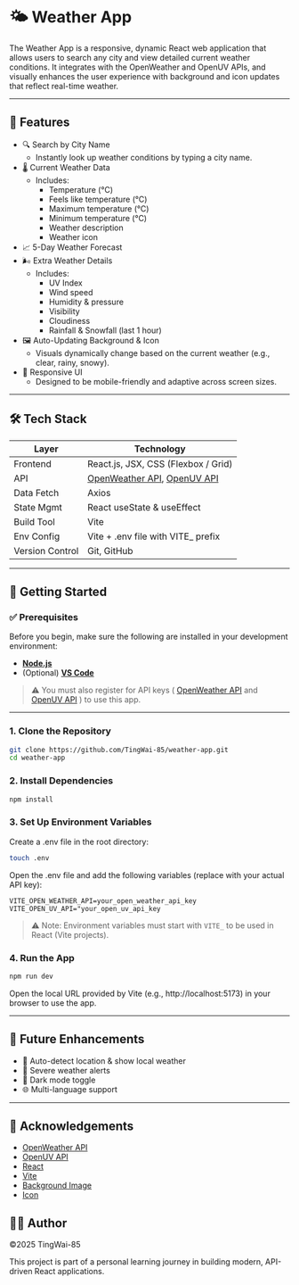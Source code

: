 # 🌤️ Weather App

The Weather App is a responsive, dynamic React web application that allows users to search any city and view detailed current weather conditions. It integrates with the OpenWeather and OpenUV APIs, and visually enhances the user experience with background and icon updates that reflect real-time weather.

---

## 🌟 Features

- 🔍 Search by City Name
    - Instantly look up weather conditions by typing a city name.
- 🌡️ Current Weather Data
    - Includes:
        - Temperature (°C)
        - Feels like temperature (°C)
        - Maximum temperature (°C)
        - Minimum temperature (°C)
        - Weather description
        - Weather icon
- 📈 5-Day Weather Forecast
- 🌬️ Extra Weather Details
    - Includes:
        - UV Index
        - Wind speed
        - Humidity & pressure
        - Visibility
        - Cloudiness
        - Rainfall & Snowfall (last 1 hour)
- 🖼️ Auto-Updating Background & Icon
    - Visuals dynamically change based on the current weather (e.g., clear, rainy, snowy).
- 📱 Responsive UI
    - Designed to be mobile-friendly and adaptive across screen sizes.

---

## 🛠️ Tech Stack

| Layer      | Technology                     |
|------------|--------------------------------|
| Frontend   | React.js, JSX, CSS (Flexbox / Grid)     |
| API    | [OpenWeather API](https://openweathermap.org/api), [OpenUV API](https://www.openuv.io/)               |
| Data Fetch   | Axios                     |
| State Mgmt | React useState & useEffect              |
| Build Tool | Vite               |
| Env Config | Vite + .env file with VITE_ prefix            |
| Version Control | Git, GitHub               |

---

## 🚀 Getting Started

### ✅ Prerequisites

Before you begin, make sure the following are installed in your development environment:

- **[Node.js](https://nodejs.org/en/download)**
- (Optional) **[VS Code](https://code.visualstudio.com/download)**

> ⚠️ You must also register for API keys ( [OpenWeather API](https://openweathermap.org/api) and [OpenUV API](https://www.openuv.io/) ) to use this app.

---

### 1. Clone the Repository
```bash
git clone https://github.com/TingWai-85/weather-app.git
cd weather-app
```

### 2. Install Dependencies
```bash
npm install
```

### 3. Set Up Environment Variables
Create a .env file in the root directory:
```bash
touch .env
```
Open the .env file and add the following variables (replace with your actual API key):
```env
VITE_OPEN_WEATHER_API=your_open_weather_api_key
VITE_OPEN_UV_API="your_open_uv_api_key
```
> ⚠️ Note: Environment variables must start with ```VITE_``` to be used in React (Vite projects).

### 4. Run the App
```bash
npm run dev
```
Open the local URL provided by Vite (e.g., http://localhost:5173) in your browser to use the app.

---

## 🔧 Future Enhancements

 - 📍 Auto-detect location & show local weather
 - 🔔 Severe weather alerts
 - 🌙 Dark mode toggle
 - 🌐 Multi-language support

 ---

 ## 📌 Acknowledgements
 - [OpenWeather API](https://openweathermap.org/api)
 - [OpenUV API](https://www.openuv.io/)
 - [React](https://react.dev/)
 - [Vite](https://vite.dev/guide/)
 - [Background Image](https://www.pexels.com/)
 - [Icon](https://www.flaticon.com/)

 ## 👨‍💻 Author
©2025 TingWai-85

This project is part of a personal learning journey in building modern, API-driven React applications.